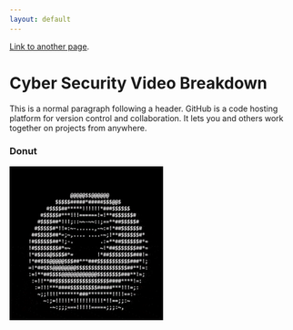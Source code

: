 ```yaml
---
layout: default
---
```




[Link to another page](./another-page.html).





# Cyber Security Video Breakdown

This is a normal paragraph following a header. GitHub is a code hosting platform for version control and collaboration. It lets you and others work together on projects from anywhere.


### Donut

![DONUT](donut.gif)

